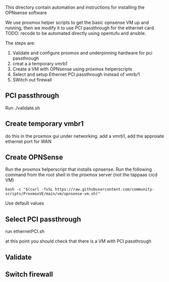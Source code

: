 This directory contain automation and instructions for installing the OPNsense software

We use proxmox helper scripts to get the basic opnsense VM up and running, then we modify it to use PCI passthrough for the ethernet card.
TODO: recode to be automated directly using opentufu and ansible.

The steps are:

1) Validate and configure proxmox and underpinning hardware for pci passthrough
2) creat a a temporary vmrb1
3) Create a VM with OPNsense using proxmox helperscripts
4) Select and setup Ethernet PCI passthrough instead of vmrb/1
5) SWitch out firewall

## PCI passthrough

Run ./validate.sh

## Create temporary vmbr1

do this in the proxmox gui under networking. add a vmrb1, add the approiate ethernet port for WAN

## Create OPNSense

Run the proxmox helperscript that installs opnsense. Run the following command from the root shell in the proxmox server (not the tappaas cicd VM)

```
bash -c "$(curl -fsSL https://raw.githubusercontent.com/community-scripts/ProxmoxVE/main/vm/opnsense-vm.sh)"
```

Use default values


## Select PCI passthrough

run ethernetPCI.sh

at this point you should check that there is a VM with PCI passthrough


## Validate

## Switch firewall



